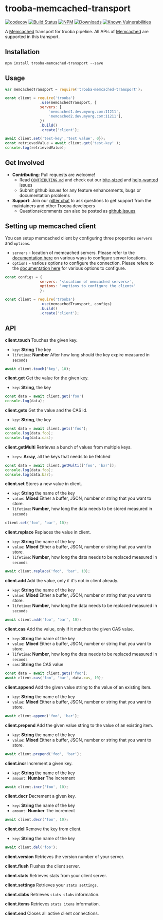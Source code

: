 # trooba-memcached-transport
[![codecov](https://codecov.io/gh/trooba/trooba-memcached-transport/branch/master/graph/badge.svg)](https://codecov.io/gh/trooba/trooba-memcached-transport)
[![Build Status](https://travis-ci.org/trooba/trooba-memcached-transport.svg?branch=master)](https://travis-ci.org/trooba/trooba-memcached-transport) [![NPM](https://img.shields.io/npm/v/trooba-memcached-transport.svg)](https://www.npmjs.com/package/trooba-memcached-transport)
[![Downloads](https://img.shields.io/npm/dm/trooba.svg)](http://npm-stat.com/charts.html?package=trooba-memcached-transport)
[![Known Vulnerabilities](https://snyk.io/test/github/trooba/trooba-memcached-transport/badge.svg)](https://snyk.io/test/github/trooba/trooba-memcached-transport)

A [Memcached](https://github.com/3rd-Eden/memcached) transport for trooba pipeline. All APIs of [Memcached](https://github.com/3rd-Eden/memcached) are supported in this transport.

## Installation

```
npm install trooba-memcached-transport --save
```

## Usage

```js
var memcachedTransport = require('trooba-memcached-transport');    

const client = require('trooba')
                .use(memcachedTransport, {
                servers: [ 
                    'memcached1.dev.myorg.com:11211',
                    'memcached2.dev.myorg.com:11211'],
                })
                .build()
                .create('client');

await client.set('test-key','test value', 0});
const retrievedValue = await client.get('test-key' );
console.log(retrievedValue);

```

## Get Involved

- **Contributing**: Pull requests are welcome!
    - Read [`CONTRIBUTING.md`](.github/CONTRIBUTING.md) and check out our [bite-sized](https://github.com/trooba/trooba-memcached-transport/issues?q=is%3Aissue+is%3Aopen+label%3Adifficulty%3Abite-sized) and [help-wanted](https://github.com/trooba/trooba-memcached-transport/issues?q=is%3Aissue+is%3Aopen+label%3Astatus%3Ahelp-wanted) issues
    - Submit github issues for any feature enhancements, bugs or documentation problems
- **Support**: Join our [gitter chat](https://gitter.im/trooba) to ask questions to get support from the maintainers and other Trooba developers
    - Questions/comments can also be posted as [github issues](https://github.com/trooba/trooba-memcached-transport/issues)

## Setting up memcached client
You can setup memcached client by configuring three properties `servers` and `options`. 
* `servers` - location of memcached servers. Please refer to the [documentation here](https://www.npmjs.com/package/memcached#server-locations) on various ways to configure server locations.
* `options` - various options to configure the connection. Please refere to the [documentation here](https://www.npmjs.com/package/memcached#options) for various options to configure.

```js
const configs = {
                servers: '<location of memcached servers>',
                options: '<options to configure the client>'               
                };

const client = require('trooba')
                .use(memcachedTransport, configs)
                .build()
                .create('client');
```
## API

**client.touch** Touches the given key.

* `key`: **String** The key
* `lifetime`: **Number** After how long should the key expire measured in `seconds`

```js
await client.touch('key', 10);
```

**client.get** Get the value for the given key.

* `key`: **String**, the key

```js
const data = await client.get('foo')
console.log(data);
```

**client.gets** Get the value and the CAS id.

* `key`: **String**, the key

```js
const data = await client.gets('foo');
console.log(data.foo);
console.log(data.cas);
```
**client.getMulti** Retrieves a bunch of values from multiple keys.

* `keys`: **Array**, all the keys that needs to be fetched

```js
const data = await client.getMulti(['foo', 'bar']);
console.log(data.foo);
console.log(data.bar);
```

**client.set** Stores a new value in client.

* `key`: **String** the name of the key
* `value`: **Mixed** Either a buffer, JSON, number or string that you want to store.
* `lifetime`: **Number**, how long the data needs to be stored measured in `seconds`


```js
client.set('foo', 'bar', 10);
```

**client.replace** Replaces the value in client.

* `key`: **String** the name of the key
* `value`: **Mixed** Either a buffer, JSON, number or string that you want to store.
* `lifetime`: **Number**, how long the data needs to be replaced measured in `seconds`

```js
await client.replace('foo', 'bar', 10);
```

**client.add** Add the value, only if it's not in client already.

* `key`: **String** the name of the key
* `value`: **Mixed** Either a buffer, JSON, number or string that you want to store.
* `lifetime`: **Number**, how long the data needs to be replaced measured in `seconds`

```js
await client.add('foo', 'bar', 10);
```

**client.cas** Add the value, only if it matches the given CAS value.

* `key`: **String** the name of the key
* `value`: **Mixed** Either a buffer, JSON, number or string that you want to store.
* `lifetime`: **Number**, how long the data needs to be replaced measured in `seconds`
* `cas`: **String** the CAS value

```js
const data = await client.gets('foo');
await client.cas('foo', 'bar', data.cas, 10);
```

**client.append** Add the given value string to the value of an existing item.

* `key`: **String** the name of the key
* `value`: **Mixed** Either a buffer, JSON, number or string that you want to store.

```js
await client.append('foo', 'bar');
```

**client.prepend** Add the given value string to the value of an existing item.

* `key`: **String** the name of the key
* `value`: **Mixed** Either a buffer, JSON, number or string that you want to store.

```js
await client.prepend('foo', 'bar');
```

**client.incr** Increment a given key.

* `key`: **String** the name of the key
* `amount`: **Number** The increment

```js
await client.incr('foo', 10);
```

**client.decr** Decrement a given key.

* `key`: **String** the name of the key
* `amount`: **Number** The increment

```js
await client.decr('foo', 10);
```

**client.del** Remove the key from client.

* `key`: **String** the name of the key

```js
await client.del('foo');
```

**client.version** Retrieves the version number of your server.

**client.flush** Flushes the client server.

**client.stats** Retrieves stats from your client server.

**client.settings** Retrieves your `stats settings`.

**client.slabs** Retrieves `stats slabs` information.

**client.items** Retrieves `stats items` information.

**client.end** Closes all active client connections.
